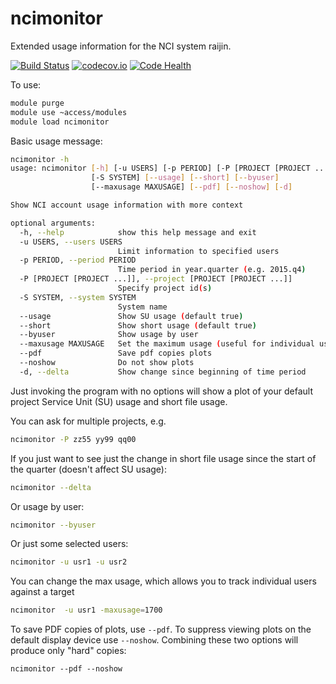 # ncimonitor
Extended usage information for the NCI system raijin.

[![Build Status](https://travis-ci.org/coecms/ncimonitor.svg?branch=master)](https://travis-ci.org/coecms/ncimonitor)
[![codecov.io](https://codecov.io/github/coecms/ncimonitor/coverage.svg?branch=master)](https://codecov.io/github/coecms/ncimonitor?branch=master)
[![Code Health](https://landscape.io/github/coecms/ncimonitor/master/landscape.svg?style=flat)](https://landscape.io/github/coecms/ncimonitor/master)

To use:

```bash
module purge
module use ~access/modules
module load ncimonitor
```

Basic usage message:
```bash
ncimonitor -h
usage: ncimonitor [-h] [-u USERS] [-p PERIOD] [-P [PROJECT [PROJECT ...]]]
                  [-S SYSTEM] [--usage] [--short] [--byuser]
                  [--maxusage MAXUSAGE] [--pdf] [--noshow] [-d]

Show NCI account usage information with more context

optional arguments:
  -h, --help            show this help message and exit
  -u USERS, --users USERS
                        Limit information to specified users
  -p PERIOD, --period PERIOD
                        Time period in year.quarter (e.g. 2015.q4)
  -P [PROJECT [PROJECT ...]], --project [PROJECT [PROJECT ...]]
                        Specify project id(s)
  -S SYSTEM, --system SYSTEM
                        System name
  --usage               Show SU usage (default true)
  --short               Show short usage (default true)
  --byuser              Show usage by user
  --maxusage MAXUSAGE   Set the maximum usage (useful for individual users)
  --pdf                 Save pdf copies plots
  --noshow              Do not show plots
  -d, --delta           Show change since beginning of time period
```

Just invoking the program with no options will show a plot of your default project Service Unit (SU) usage and short 
file usage.

You can ask for multiple projects, e.g.
```bash
ncimonitor -P zz55 yy99 qq00
```
If you just want to see just the change in short file usage since the start of the quarter (doesn't affect SU usage):
```bash
ncimonitor --delta
```
Or usage by user:
```bash
ncimonitor --byuser
```
Or just some selected users:
```bash
ncimonitor -u usr1 -u usr2
```
You can change the max usage, which allows you to track individual users against a target
```bash
ncimonitor  -u usr1 -maxusage=1700
```
To save PDF copies of plots, use `--pdf`. To suppress viewing plots on the default display
device use `--noshow`. Combining these two options will produce only "hard" copies:
```
ncimonitor --pdf --noshow
```
